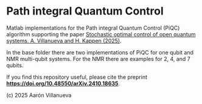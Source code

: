 # Path integral Quantum Control

Matlab implementations for the Path integral Quantum Control (PiQC) algorithm supporting the paper [Stochastic optimal control of open quantum systems. A. Villanueva and H. Kappen (2025)](https://arxiv.org/abs/2410.18635).

In the base folder there are two implementations of PiQC for one qubit and NMR multi-qubit systems.
For the NMR there are examples for 2, 4, and 7 qubits.

If you find this repository useful, please cite the preprint **https://doi.org/10.48550/arXiv.2410.18635**.



(c) 2025 Aarón Villanueva
